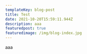 ```yaml
---
templateKey: blog-post
title: Test
date: 2021-10-20T15:59:11.944Z
description: aaa
featuredpost: true
featuredimage: /img/blog-index.jpg
---
```

aaa